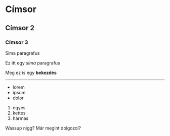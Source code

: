 # Címsor
## Címsor 2
### Címsor 3

Sima paragrafus

Ez itt egy *sima* paragrafus 

Meg ez is egy **bekezdés**

---

- lorem
- ipsum
- dolor

1. egyes
2. kettes
3. hármas

Wassup nigg?
Már megint dolgozol?